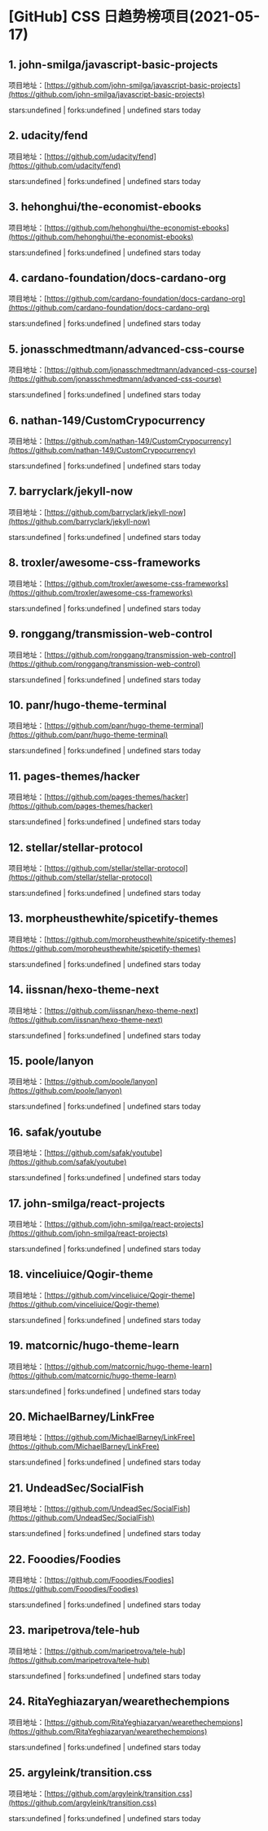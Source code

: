 # [GitHub] CSS 日趋势榜项目(2021-05-17)

## 1. john-smilga/javascript-basic-projects 

项目地址：[https://github.com/john-smilga/javascript-basic-projects](https://github.com/john-smilga/javascript-basic-projects)

stars:undefined | forks:undefined | undefined stars today 



## 2. udacity/fend 

项目地址：[https://github.com/udacity/fend](https://github.com/udacity/fend)

stars:undefined | forks:undefined | undefined stars today 



## 3. hehonghui/the-economist-ebooks 

项目地址：[https://github.com/hehonghui/the-economist-ebooks](https://github.com/hehonghui/the-economist-ebooks)

stars:undefined | forks:undefined | undefined stars today 



## 4. cardano-foundation/docs-cardano-org 

项目地址：[https://github.com/cardano-foundation/docs-cardano-org](https://github.com/cardano-foundation/docs-cardano-org)

stars:undefined | forks:undefined | undefined stars today 



## 5. jonasschmedtmann/advanced-css-course 

项目地址：[https://github.com/jonasschmedtmann/advanced-css-course](https://github.com/jonasschmedtmann/advanced-css-course)

stars:undefined | forks:undefined | undefined stars today 



## 6. nathan-149/CustomCrypocurrency 

项目地址：[https://github.com/nathan-149/CustomCrypocurrency](https://github.com/nathan-149/CustomCrypocurrency)

stars:undefined | forks:undefined | undefined stars today 



## 7. barryclark/jekyll-now 

项目地址：[https://github.com/barryclark/jekyll-now](https://github.com/barryclark/jekyll-now)

stars:undefined | forks:undefined | undefined stars today 



## 8. troxler/awesome-css-frameworks 

项目地址：[https://github.com/troxler/awesome-css-frameworks](https://github.com/troxler/awesome-css-frameworks)

stars:undefined | forks:undefined | undefined stars today 



## 9. ronggang/transmission-web-control 

项目地址：[https://github.com/ronggang/transmission-web-control](https://github.com/ronggang/transmission-web-control)

stars:undefined | forks:undefined | undefined stars today 



## 10. panr/hugo-theme-terminal 

项目地址：[https://github.com/panr/hugo-theme-terminal](https://github.com/panr/hugo-theme-terminal)

stars:undefined | forks:undefined | undefined stars today 



## 11. pages-themes/hacker 

项目地址：[https://github.com/pages-themes/hacker](https://github.com/pages-themes/hacker)

stars:undefined | forks:undefined | undefined stars today 



## 12. stellar/stellar-protocol 

项目地址：[https://github.com/stellar/stellar-protocol](https://github.com/stellar/stellar-protocol)

stars:undefined | forks:undefined | undefined stars today 



## 13. morpheusthewhite/spicetify-themes 

项目地址：[https://github.com/morpheusthewhite/spicetify-themes](https://github.com/morpheusthewhite/spicetify-themes)

stars:undefined | forks:undefined | undefined stars today 



## 14. iissnan/hexo-theme-next 

项目地址：[https://github.com/iissnan/hexo-theme-next](https://github.com/iissnan/hexo-theme-next)

stars:undefined | forks:undefined | undefined stars today 



## 15. poole/lanyon 

项目地址：[https://github.com/poole/lanyon](https://github.com/poole/lanyon)

stars:undefined | forks:undefined | undefined stars today 



## 16. safak/youtube 

项目地址：[https://github.com/safak/youtube](https://github.com/safak/youtube)

stars:undefined | forks:undefined | undefined stars today 



## 17. john-smilga/react-projects 

项目地址：[https://github.com/john-smilga/react-projects](https://github.com/john-smilga/react-projects)

stars:undefined | forks:undefined | undefined stars today 



## 18. vinceliuice/Qogir-theme 

项目地址：[https://github.com/vinceliuice/Qogir-theme](https://github.com/vinceliuice/Qogir-theme)

stars:undefined | forks:undefined | undefined stars today 



## 19. matcornic/hugo-theme-learn 

项目地址：[https://github.com/matcornic/hugo-theme-learn](https://github.com/matcornic/hugo-theme-learn)

stars:undefined | forks:undefined | undefined stars today 



## 20. MichaelBarney/LinkFree 

项目地址：[https://github.com/MichaelBarney/LinkFree](https://github.com/MichaelBarney/LinkFree)

stars:undefined | forks:undefined | undefined stars today 



## 21. UndeadSec/SocialFish 

项目地址：[https://github.com/UndeadSec/SocialFish](https://github.com/UndeadSec/SocialFish)

stars:undefined | forks:undefined | undefined stars today 



## 22. Fooodies/Foodies 

项目地址：[https://github.com/Fooodies/Foodies](https://github.com/Fooodies/Foodies)

stars:undefined | forks:undefined | undefined stars today 



## 23. maripetrova/tele-hub 

项目地址：[https://github.com/maripetrova/tele-hub](https://github.com/maripetrova/tele-hub)

stars:undefined | forks:undefined | undefined stars today 



## 24. RitaYeghiazaryan/wearethechempions 

项目地址：[https://github.com/RitaYeghiazaryan/wearethechempions](https://github.com/RitaYeghiazaryan/wearethechempions)

stars:undefined | forks:undefined | undefined stars today 



## 25. argyleink/transition.css 

项目地址：[https://github.com/argyleink/transition.css](https://github.com/argyleink/transition.css)

stars:undefined | forks:undefined | undefined stars today 



